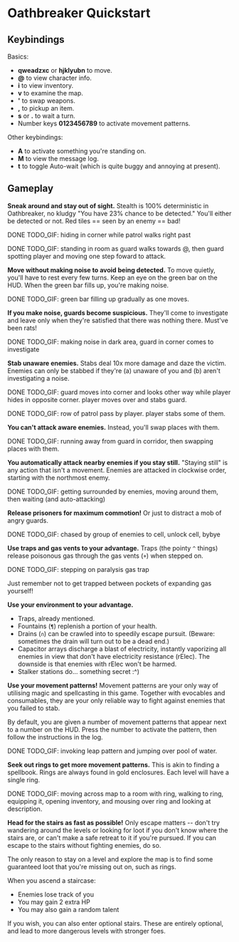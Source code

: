 # Oathbreaker Quickstart

## Keybindings

Basics:
- **qweadzxc** or **hjklyubn** to move.
- **@** to view character info.
- **i** to view inventory.
- **v** to examine the map.
- **'** to swap weapons.
- **,** to pickup an item.
- **s** or **.** to wait a turn.
- Number keys **0123456789** to activate movement patterns.

Other keybindings:
- **A** to activate something you're standing on.
- **M** to view the message log.
- **t** to toggle Auto-wait (which is quite buggy and annoying at present).

## Gameplay

**Sneak around and stay out of sight.** Stealth is 100%
deterministic in Oathbreaker, no kludgy "You have 23% chance to be detected."
You'll either be detected or not. Red tiles == seen by an enemy == bad!

DONE TODO_GIF: hiding in corner while patrol walks right past

DONE TODO_GIF: standing in room as guard walks towards @, then guard spotting
player and moving one step foward to attack.

**Move without making noise to avoid being detected.** To move quietly, you'll
have to rest every few turns. Keep an eye on the green bar on the HUD. When the
green bar fills up, you're making noise.

DONE TODO_GIF: green bar filling up gradually as one moves.

**If you make noise, guards become suspicious.** They'll come to investigate and
leave only when they're satisfied that there was nothing there. Must've been
rats!

DONE TODO_GIF: making noise in dark area, guard in corner comes to investigate

**Stab unaware enemies.** Stabs deal 10x more damage and daze the victim.
Enemies can only be stabbed if they're (a) unaware of you and (b) aren't
investigating a noise.

DONE TODO_GIF: guard moves into corner and looks other way while player hides in
opposite corner. player moves over and stabs guard.

DONE TODO_GIF: row of patrol pass by player. player stabs some of them.

**You can't attack aware enemies.** Instead, you'll swap places with them.

DONE TODO_GIF: running away from guard in corridor, then swapping places with them.

**You automatically attack nearby enemies if you stay still.** "Staying still"
is any action that isn't a movement. Enemies are attacked in clockwise order,
starting with the northmost enemy.

DONE TODO_GIF: getting surrounded by enemies, moving around them, then waiting (and
auto-attacking)

**Release prisoners for maximum commotion!** Or just to distract a mob of angry
guards.

DONE TODO_GIF: chased by group of enemies to cell, unlock cell, bybye

**Use traps and gas vents to your advantage.** Traps (the pointy `^` things)
release poisonous gas through the gas vents (`+`) when stepped on.

DONE TODO_GIF: stepping on paralysis gas trap

Just remember not to get trapped between pockets of expanding gas yourself!

**Use your environment to your advantage.**

- Traps, already mentioned.
- Fountains (`¶`) replenish a portion of your health.
- Drains (`∩`) can be crawled into to speedily escape pursuit. (Beware:
  sometimes the drain will turn out to be a dead end.)
- Capacitor arrays discharge a blast of electricity, instantly vaporizing all
  enemies in view that don't have electricity resistance (rElec). The downside
  is that enemies with rElec won't be harmed.
- Stalker stations do... something secret :^)

**Use your movement patterns!** Movement patterns are your only way of utilising
magic and spellcasting in this game. Together with evocables and consumables,
they are your only reliable way to fight against enemies that you failed to
stab.

By default, you are given a number of movement patterns that appear next to a
number on the HUD. Press the number to activate the pattern, then follow the
instructions in the log.

DONE TODO_GIF: invoking leap pattern and jumping over pool of water.

**Seek out rings to get more movement patterns.** This is akin to finding a
spellbook. Rings are always found in gold enclosures. Each level will have a
single ring.

DONE TODO_GIF: moving across map to a room with ring, walking to ring, equipping it,
opening inventory, and mousing over ring and looking at description.

**Head for the stairs as fast as possible!** Only escape matters -- don't try
wandering around the levels or looking for loot if you don't know where the
stairs are, or can't make a safe retreat to it if you're pursued. If you can
escape to the stairs without fighting enemies, do so.

The only reason to stay on a level and explore the map is to find some
guaranteed loot that you're missing out on, such as rings.

When you ascend a staircase:
- Enemies lose track of you
- You may gain 2 extra HP
- You may also gain a random talent

If you wish, you can also enter optional stairs. These are entirely optional,
and lead to more dangerous levels with stronger foes.

